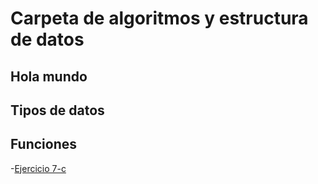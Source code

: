 # Carpeta de algoritmos y estructura de datos


## Hola mundo



## Tipos de datos



## Funciones

-[Ejercicio 7-c](/vim7.c)

